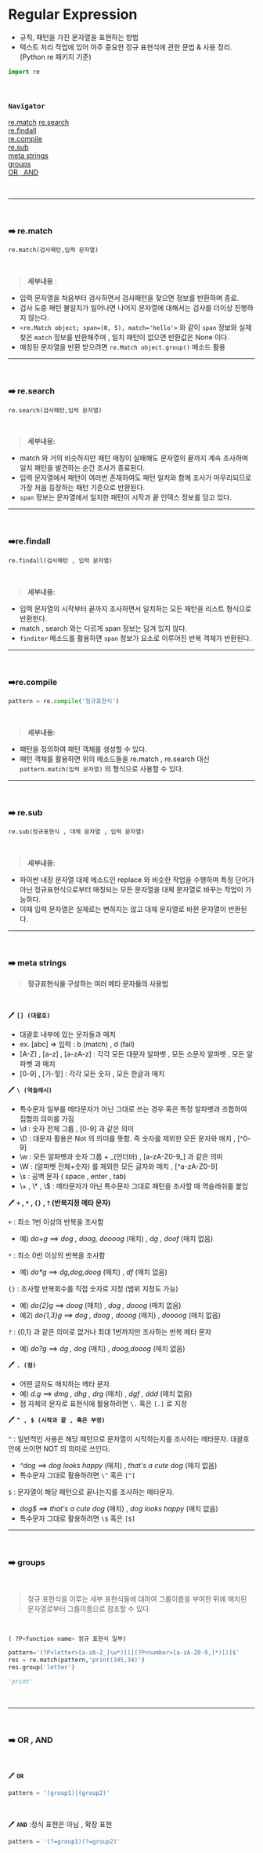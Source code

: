 # Regular Expression

- 규칙, 패턴을 가진 문자열을 표현하는 방법
- 텍스트 처리 작업에 있어 아주 중요한 정규 표현식에 관한 문법 & 사용 정리. (Python re 패키지 기준)

```python
import re
```

​	

### __`Navigator`__ 

[re.match](#idx1) 
[re.search](#idx2) 	
[re.findall](#idx3) 	
[re.compile](#idx4) 	
[re.sub](#idx5) 	
[meta strings](#idx6) 	
[groups](#idx7) 	
[OR , AND](#idx8) 	 

​	

---

​	

### :arrow_right: re.match <a id='idx1'></a>

```python
re.match(검사패턴,입력 문자열)
```

​	

> __세부내용__ :

- 입력 문자열을 처음부터 검사하면서 검사패턴을 찾으면 정보를 반환하며 종료.
- 검사 도중 패턴 불일치가 일어나면 나머지 문자열에 대해서는 검사를 더이상 진행하지 않는다.
- `<re.Match object; span=(0, 5), match='hello'>` 와 같이 `span` 정보와 실제 찾은 `match` 정보를 반환해주며 , 일치 패턴이 없으면 반환값은 None 이다. 
- 매칭된 문자열을 반환 받으려면 `re.Match object.group()`  메소드 활용

---

​	

### :arrow_right: re.search <a id='idx2'></a>

```python
re.search(검사패턴,입력 문자열)
```

​	

> __세부내용:__ 

- match 와 거의 비슷하지만 패턴 매칭이 실패해도 문자열의 끝까지 계속 조사하며 일치 패턴을 발견하는 순간 조사가 종료된다.
- 입력 문자열에서 패턴이 여러번 존재하여도 패턴 일치와 함께 조사가 마무리되므로 가장 처음 등장하는 패턴 기준으로 반환된다.
- `span` 정보는 문자열에서 일치한 패턴이 시작과 끝 인덱스 정보를 담고 있다.

---

​	

### :arrow_right:re.findall <a id='idx3'></a>

```python
re.findall(검사패턴 , 입력 문자열)
```

​	

> __세부내용:__ 

- 입력 문자열의 시작부터 끝까지 조사하면서 일치하는 모든 패턴을 리스트 형식으로 반환한다.
- match , search 와는 다르게  span 정보는 담겨 있지 않다.
- `finditer` 메소드를 활용하면 `span` 정보가 요소로 이루어진 반복 객체가 반환된다.

---

​	

### :arrow_right:re.compile <a id='idx4'></a>

```python
pattern = re.compile('정규표현식')
```

​	

> __세부내용:__ 

- 패턴을 정의하여 패턴 객체를 생성할 수 있다.
- 패턴 객체를 활용하면 위의 메소드들을 re.match , re.search 대신 `pattern.match(입력 문자열)` 의 형식으로 사용할 수 있다.

---

​	

### :arrow_right: re.sub <a id='idx5'></a>

```python
re.sub(정규표현식 , 대체 문자열 , 입력 문자열)
```

​	

> __세부내용:__ 

- 파이썬 내장 문자열 대체 메소드인 replace 와 비슷한 작업을 수행하며 특정 단어가 아닌 정규표현식으로부터 매칭되는 모든 문자열을 대체 문자열로 바꾸는 작업이 가능하다.
- 이때 입력 문자열은 실제로는 변하지는 않고 대체 문자열로 바뀐 문자열이 반환된다.

---

​	

### :arrow_right: meta strings <a id='idx6'></a>

> __정규표현식을 구성하는 여러 메타 문자들의 사용법__  

​	

:pen: __`[] (대괄호)`__ 

- 대괄호 내부에 있는 문자들과 매치
- ex. [abc] => 입력 :  b (match) , d (fail)
- [A-Z] , [a-z] , [a-zA-z] : 각각 모든 대문자 알파벳 , 모든 소문자 알파벳 , 모든 알파벳 과 매치
- [0-9] , [가-힣] : 각각 모든 숫자 , 모든 한글과 매치

:pen: __`\ (역슬래시)`__ 

- 특수문자 일부를 메타문자가 아닌 그대로 쓰는 경우 혹은 특정 알파벳과 조합하여 집합의 의미를 가짐
- \d : 숫자 전체 그룹 , [0-9] 과 같은 의미
- \D : 대문자 활용은 Not 의 의미를 뜻함. 즉 숫자를 제외한 모든 문자와 매치 , \[^0-9\] 
- \w : 모든 알파벳과 숫자 그룹 + _(언더바) , [a-zA-Z0-9\_] 과 같은 의미
- \W : (알파벳 전체+숫자) 를 제외한 모든 글자와 매치 , \[^a-zA-Z0-9\] 
- \s : 공백 문자 ( space , enter , tab)
- \\+ , \\* , \\$ : 메타문자가 아닌 특수문자 그대로 패턴을 조사할 때 역슬래쉬를 붙임

:pen: __`+` , `*` , `{}` , `?` (반복지정 메타 문자)__ 

`+` : 최소 1번 이상의 반복을 조사함

- 예) _do+g_ ==> _dog , doog, doooog_  (매치)  ,  _dg , doof_  (매치 없음) 

`*` : 최소 0번 이상의 반복을 조사함

- 예) _do*g_ ==> _dg,dog,doog_  (매치)  ,  _df_  (매치 없음)

`{}` : 조사할 반복회수를 직접 숫자로 지정 (범위 지정도 가능)

- 예) _do{2}g_ ==> _doog_  (매치)   ,   _dog , dooog_ (매치 없음) 
- 예2) _do{1,3}g_  ==> _dog , doog , dooog_ (매치)   ,   _doooog_ (매치 없음) 

`?` : {0,1} 과 같은 의미로 없거나 최대 1번까지만 조사하는 반복 메타 문자

- 예) _do?g_ ==> _dg , dog_ (매치)   ,   _doog,dooog_ (매치 없음) 

:pen: __`. (점)`__ 

- 어떤 글자도 매치하는 메타 문자.
- 예) _d.g_ ==> _dmg , dhg , drg_ (매치)   ,   _dgf , ddd_ (매치 없음) 
- 점 자체의 문자로 표현식에 활용하려면 `\.` 혹은 `[.]` 로 지정

:pen: __`^ , $ (시작과 끝 , 혹은 부정)`__ ​ 

`^` : 일반적인 사용은 해당 패턴으로 문자열이 시작하는지를 조사하는 메타문자. 대괄호 안에 쓰이면 NOT 의 의미로 쓰인다.

- _^dog_ ==> _dog looks happy_  (매치)   ,   _that's a cute dog_ (매치 없음)
- 특수문자 그대로 활용하려면 `\^` 혹은 `[^]` 

`$` : 문자열이 해당 패턴으로 끝나는지를 조사하는 메타문자.

- _dog$_ ==> _that's a cute dog_ (매치)   ,   _dog looks happy_ (매치 없음)
- 특수문자 그대로 활용하려면 `\$` 혹은 `[$]` 

---

​	

### :arrow_right: groups <a id='idx7'></a>

​	

> 정규 표현식을 이루는 세부 표현식들에 대하여 그룹이름을 부여한 뒤에 매치된 문자열로부터 그룹이름으로 참조할 수 있다.

​	

```python
( ?P<function name> 정규 표현식 일부)
```

```python
pattern='(?P<letter>[a-zA-Z_]\w*)[(](?P<number>[a-zA-Z0-9,]*)[)]$'
res = re.match(pattern,'print(345,34)')
res.group('letter')
```

```python
'print'
```

​	

---

​	

### :arrow_right: OR , AND <a id='idx8'></a>

​	

:pen: __`OR`__ 

```python
pattern = '(group1)|(group2)'
```

​	

:pen: __`AND`__ :정식 표현은 아님 , 확장 표현

```python
pattern = '(?=group1)(?=group2)'
```

